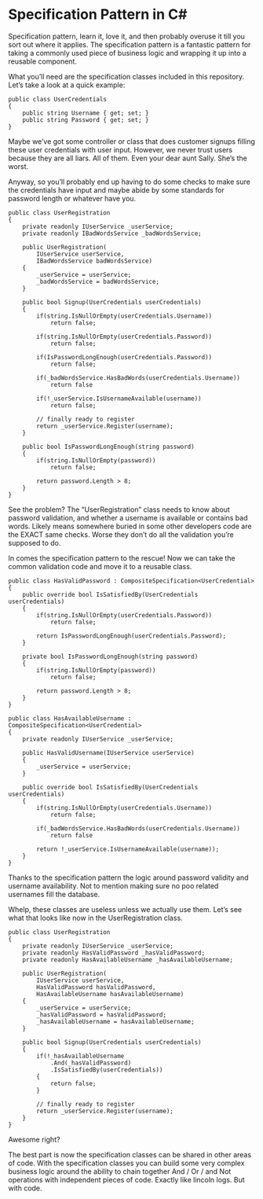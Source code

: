 # Specification Pattern in C#

Specification pattern, learn it, love it, and then probably overuse it till you sort out where it applies. The specification pattern is a fantastic pattern for taking a commonly used piece of business logic and wrapping it up into a reusable component.

What you’ll need are the specification classes included in this repository. Let’s take a look at a quick example:

```
public class UserCredentials
{
	public string Username { get; set; }
	public string Password { get; set; }
}
```

Maybe we’ve got some controller or class that does customer signups filling these user credentials with user input. However, we never trust users because they are all liars. All of them. Even your dear aunt Sally. She’s the worst.

Anyway, so you’ll probably end up having to do some checks to make sure the credentials have input and maybe abide by some standards for password length or whatever have you.

```
public class UserRegistration
{
	private readonly IUserService _userService;
	private readonly IBadWordsService _badWordsService;

	public UserRegistration(
		IUserService userService,
		IBadWordsService badWordsService)
	{
		_userService = userService;
		_badWordsService = badWordsService;
	}

	public bool Signup(UserCredentials userCredentials)
	{
		if(string.IsNullOrEmpty(userCredentials.Username)) 
			return false;

		if(string.IsNullOrEmpty(userCredentials.Password))
			return false;

		if(IsPasswordLongEnough(userCredentials.Password))
			return false;

		if(_badWordsService.HasBadWords(userCredentials.Username))
			return false

		if(!_userService.IsUsernameAvailable(username))
			return false;

		// finally ready to register
		return _userService.Register(username);
	}

	public bool IsPasswordLongEnough(string password)
	{
		if(string.IsNullOrEmpty(password))
			return false;

		return password.Length > 8;
	}
}
```

See the problem? The “UserRegistration” class needs to know about password validation, and whether a username is available or contains bad words. Likely means somewhere buried in some other developers code are the EXACT same checks. Worse they don’t do all the validation you’re supposed to do.

In comes the specification pattern to the rescue! Now we can take the common validation code and move it to a reusable class.

```
public class HasValidPassword : CompositeSpecification<UserCredential>
{
	public override bool IsSatisfiedBy(UserCredentials userCredentials)
	{
		if(string.IsNullOrEmpty(userCredentials.Password))
			return false;

		return IsPasswordLongEnough(userCredentials.Password);
	}

	private bool IsPasswordLongEnough(string password)
	{
		if(string.IsNullOrEmpty(password))
			return false;

		return password.Length > 8;
	}
}
```

```
public class HasAvailableUsername : CompositeSpecification<UserCredential>
{
	private readonly IUserService _userService;

	public HasValidUsername(IUserService userService)
	{
		_userService = userService;
	}

	public override bool IsSatisfiedBy(UserCredentials userCredentials)
	{
		if(string.IsNullOrEmpty(userCredentials.Username)) 
			return false;

		if(_badWordsService.HasBadWords(userCredentials.Username))
			return false

		return !_userService.IsUsernameAvailable(username));
	}
}
```

Thanks to the specification pattern the logic around password validity and username availability. Not to mention making sure no poo related usernames fill the database. 

Whelp, these classes are useless unless we actually use them. Let’s see what that looks like now in the UserRegistration class.

```
public class UserRegistration
{
	private readonly IUserService _userService;
	private readonly HasValidPassword _hasValidPassword;
	private readonly HasAvailableUsername _hasAvailableUsername;

	public UserRegistration(
		IUserService userService,
		HasValidPassword hasValidPassword,
		HasAvailableUsername hasAvailableUsername)
	{
		_userService = userService;
		_hasValidPassword = hasValidPassword;
		_hasAvailableUsername = hasAvailableUsername;
	}

	public bool Signup(UserCredentials userCredentials)
	{
		if(!_hasAvailableUsername
			.And(_hasValidPassword)
			.IsSatisfiedBy(userCredentials))
		{
			return false;
		}

		// finally ready to register
		return _userService.Register(username);
	}
}
```

Awesome right? 

The best part is now the specification classes can be shared in other areas of code. With the specification classes you can build some very complex business logic around the ability to chain together And / Or / and Not operations with independent pieces of code. Exactly like lincoln logs. But with code.
